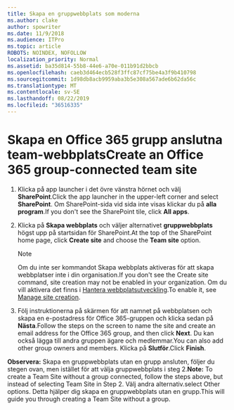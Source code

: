 ```yaml
---
title: Skapa en gruppwebbplats som moderna
ms.author: clake
author: spowriter
ms.date: 11/9/2018
ms.audience: ITPro
ms.topic: article
ROBOTS: NOINDEX, NOFOLLOW
localization_priority: Normal
ms.assetid: ba35d814-55b8-44e6-a70e-011b91d2bbcb
ms.openlocfilehash: caeb3d464ecb528f3ffc87cf75be4a3f9b410798
ms.sourcegitcommit: 1d98db8acb9959aba3b5e308a567ade6b62da56c
ms.translationtype: MT
ms.contentlocale: sv-SE
ms.lasthandoff: 08/22/2019
ms.locfileid: "36516335"
---
```

# <a name="create-an-office-365-group-connected-team-site"></a><span data-ttu-id="f8117-102">Skapa en Office 365 grupp anslutna team-webbplats</span><span class="sxs-lookup"><span data-stu-id="f8117-102">Create an Office 365 group-connected team site</span></span>

1. <span data-ttu-id="f8117-103">Klicka på app launcher i det övre vänstra hörnet och välj **SharePoint**.</span><span class="sxs-lookup"><span data-stu-id="f8117-103">Click the app launcher in the upper-left corner and select **SharePoint**.</span></span> <span data-ttu-id="f8117-104">Om SharePoint-sida vid sida inte visas klickar du på **alla program**.</span><span class="sxs-lookup"><span data-stu-id="f8117-104">If you don't see the SharePoint tile, click **All apps**.</span></span>
    
2. <span data-ttu-id="f8117-105">Klicka på **Skapa webbplats** och väljer alternativet **gruppwebbplats** högst upp på startsidan för SharePoint.</span><span class="sxs-lookup"><span data-stu-id="f8117-105">At the top of the SharePoint home page, click **Create site** and choose the **Team site** option.</span></span> 
    
    > [!NOTE]
    > <span data-ttu-id="f8117-106">Om du inte ser kommandot Skapa webbplats aktiveras för att skapa webbplatser inte i din organisation.</span><span class="sxs-lookup"><span data-stu-id="f8117-106">If you don't see the Create site command, site creation may not be enabled in your organization.</span></span> <span data-ttu-id="f8117-107">Om du vill aktivera det finns i [Hantera webbplatsutveckling](https://go.microsoft.com/fwlink/?linkid=2009644).</span><span class="sxs-lookup"><span data-stu-id="f8117-107">To enable it, see [Manage site creation](https://go.microsoft.com/fwlink/?linkid=2009644).</span></span> 
  
3. <span data-ttu-id="f8117-108">Följ instruktionerna på skärmen för att namnet på webbplatsen och skapa en e-postadress för Office 365-gruppen och klicka sedan på **Nästa**.</span><span class="sxs-lookup"><span data-stu-id="f8117-108">Follow the steps on the screen to name the site and create an email address for the Office 365 group, and then click **Next**.</span></span> <span data-ttu-id="f8117-109">Du kan också lägga till andra gruppen ägare och medlemmar.</span><span class="sxs-lookup"><span data-stu-id="f8117-109">You can also add other group owners and members.</span></span> <span data-ttu-id="f8117-110">Klicka på **Slutför**.</span><span class="sxs-lookup"><span data-stu-id="f8117-110">Click **Finish**.</span></span>
  
 <span data-ttu-id="f8117-111">**Observera:** Skapa en gruppwebbplats utan en grupp ansluten, följer du stegen ovan, men istället för att välja gruppwebbplats i steg 2.</span><span class="sxs-lookup"><span data-stu-id="f8117-111">**Note:** To create a Team Site without a group connected, follow the steps above, but instead of selecting Team Site in Step 2.</span></span> <span data-ttu-id="f8117-112">Välj andra alternativ.</span><span class="sxs-lookup"><span data-stu-id="f8117-112">select Other options.</span></span> <span data-ttu-id="f8117-113">Detta hjälper dig skapa en gruppwebbplats utan en grupp.</span><span class="sxs-lookup"><span data-stu-id="f8117-113">This will guide you through creating a Team Site without a group.</span></span> 
    

